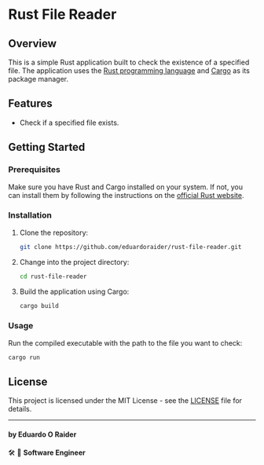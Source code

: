 # Rust File Reader

## Overview

This is a simple Rust application built to check the existence of a specified file. The application uses the [Rust programming language](https://www.rust-lang.org/) and [Cargo](https://doc.rust-lang.org/cargo/) as its package manager.

## Features

- Check if a specified file exists.

## Getting Started

### Prerequisites

Make sure you have Rust and Cargo installed on your system. If not, you can install them by following the instructions on the [official Rust website](https://www.rust-lang.org/learn/get-started).

### Installation

1. Clone the repository:

   ```bash
   git clone https://github.com/eduardoraider/rust-file-reader.git
   ```

2. Change into the project directory:

   ```bash
   cd rust-file-reader
   ```

3. Build the application using Cargo:

   ```bash
   cargo build
   ```

### Usage

Run the compiled executable with the path to the file you want to check:

```bash
cargo run
```



## License

This project is licensed under the MIT License - see the [LICENSE](LICENSE.txt) file for details.

---


#### by Eduardo O Raider
🛠 🥋 **Software Engineer**